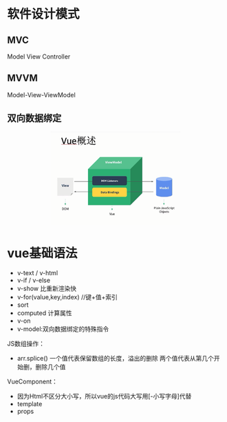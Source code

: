 <style>
img{
    width: 60%;
    padding-left: 20%;
}
</style>

# 软件设计模式

## MVC
Model View Controller

## MVVM
Model-View-ViewModel

## 双向数据绑定
![](vue-binding.png)

# vue基础语法
* v-text / v-html
* v-if  / v-else
* v-show 比重新渲染快
* v-for(value,key,index) //键+值+索引
* sort
* computed 计算属性
* v-on
* v-model:双向数据绑定的特殊指令

JS数组操作：
* arr.splice()
一个值代表保留数组的长度，溢出的删除
两个值代表从第几个开始删，删除几个值

VueComponent：
* 因为Html不区分大小写，所以vue的js代码大写用[-小写字母]代替
* template
* props
